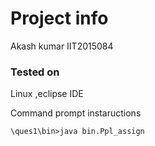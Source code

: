 # Project info
Akash kumar
IIT2015084


### Tested on
Linux ,eclipse IDE

Command prompt instaructions

```
\ques1\bin>java bin.Ppl_assign
```

